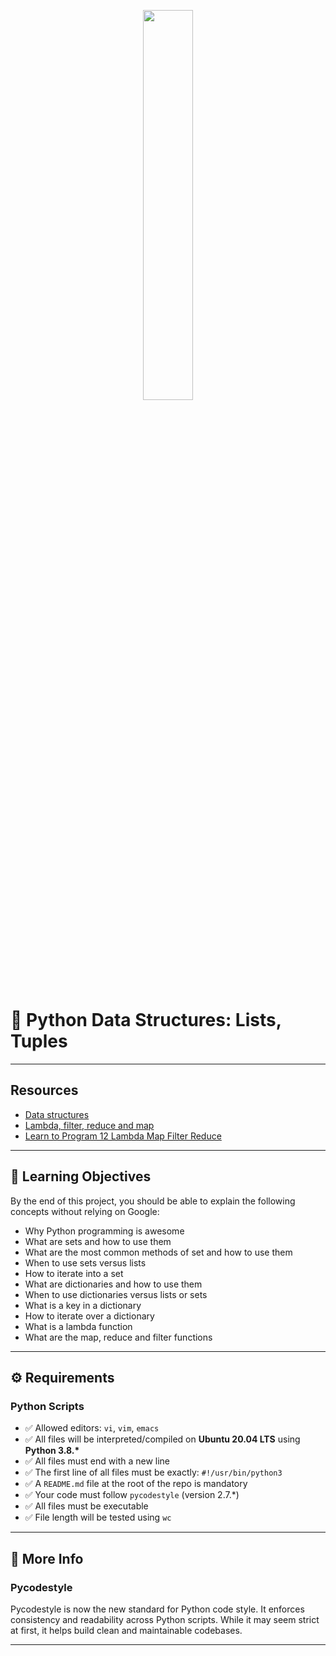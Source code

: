 <p align="center">
   <img src="https://github.com/user-attachments/assets/7d564981-cb81-43e7-819a-25ffcfc5bd72" width=40% height=40%/>
</p>


# 🐍 Python Data Structures: Lists, Tuples

---

## Resources

- [Data structures](https://docs.python.org/3/tutorial/datastructures.html)
- [Lambda, filter, reduce and map](https://python-course.eu/advanced-python/lambda-filter-reduce-map.php)
- [Learn to Program 12 Lambda Map Filter Reduce](https://www.youtube.com/watch?v=1GAC6KQUPeg)

---

## 🎯 Learning Objectives

By the end of this project, you should be able to explain the following concepts without relying on Google:

- Why Python programming is awesome
- What are sets and how to use them
- What are the most common methods of set and how to use them
- When to use sets versus lists
- How to iterate into a set
- What are dictionaries and how to use them
- When to use dictionaries versus lists or sets
- What is a key in a dictionary
- How to iterate over a dictionary
- What is a lambda function
- What are the map, reduce and filter functions

---

## ⚙️ Requirements

### Python Scripts

- ✅ Allowed editors: `vi`, `vim`, `emacs`
- ✅ All files will be interpreted/compiled on **Ubuntu 20.04 LTS** using **Python 3.8.\***
- ✅ All files must end with a new line
- ✅ The first line of all files must be exactly: `#!/usr/bin/python3`
- ✅ A `README.md` file at the root of the repo is mandatory
- ✅ Your code must follow `pycodestyle` (version 2.7.\*)
- ✅ All files must be executable
- ✅ File length will be tested using `wc`

---

## 🧠 More Info

### Pycodestyle

Pycodestyle is now the new standard for Python code style. It enforces consistency and readability across Python scripts. While it may seem strict at first, it helps build clean and maintainable codebases.

---
